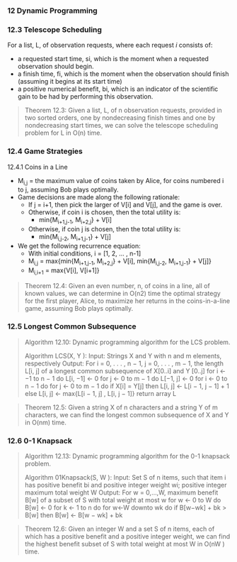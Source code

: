 ### 12 Dynamic Programming
### 12.3 Telescope Scheduling
For a list, L, of observation requests, where each request *i* consists of:
- a requested start time, si, which is the moment when a requested observation should begin.
- a finish time, fi, which is the moment when the observation should finish (assuming it begins at its start time)
- a positive numerical benefit, bi, which is an indicator of the scientific gain to be had by performing this observation.

> Theorem 12.3: Given a list, L, of n observation requests, provided in two sorted orders, one by nondecreasing finish times and one by nondecreasing start times, we can solve the telescope scheduling problem for L in O(n) time.


### 12.4 Game Strategies
12.4.1 Coins in a Line
- M<sub>i,j</sub> = the maximum value of coins taken by Alice, for coins numbered i to j, assuming Bob plays optimally.
- Game decisions are made along the following rationale:
	- If j = i+1, then pick the larger of V\[i\] and V\[j\], and the game is over.
	- Otherwise, if coin i is chosen, then the total utility is:
		- min{M<sub>i+1,j-1</sub>, M<sub>i+2,j</sub>} + V\[i\]
	- Otherwise, if coin j is chosen, then the total utility is:
		- min{M<sub>i,j-2</sub>, M<sub>i+1,j-1</sub>} + V\[j\]
- We get the following recurrence equation:
	- With initial conditions, i = \[1, 2, ... , n-1\]
	- M<sub>i,j</sub> = max{min{M<sub>i+1,j-1</sub>, M<sub>i+2,j</sub>} + V\[i\], min{M<sub>i,j-2</sub>, M<sub>i+1,j-1</sub>} + V\[j\]}
	- M<sub>i,i+1</sub> = max{V\[i], V\[i+1]}


> Theorem 12.4: Given an even number, n, of coins in a line, all of known values, we can determine in O(n2) time the optimal strategy for the first player, Alice, to maximize her returns in the coins-in-a-line game, assuming Bob plays optimally.

### 12.5 Longest Common Subsequence

> Algorithm 12.10: Dynamic programming algorithm for the LCS problem.
> 
> Algorithm LCS(X, Y ):
> 	Input: Strings X and Y with n and m elements, respectively
> 	Output: For i = 0, . . . , n − 1, j = 0, . . . , m − 1, the length L\[i, j] of a longest common subsequence of X\[0..i] and Y \[0..j]
> 	for i ← −1 to n − 1 do 
> 		L\[i, −1] ← 0
> 	for j ← 0 to m − 1 do
> 		L\[−1, j] ← 0
> 	for i ← 0 to n − 1 do
> 		for j ← 0 to m − 1 do
> 			if X\[i] = Y\[j] then
> 				L\[i, j] ← L\[i − 1, j − 1] + 1
> 			else
> 				L\[i, j] ← max{L\[i − 1, j] , L\[i, j − 1]}
> 	return array L

> Theorem 12.5: Given a string X of n characters and a string Y of m characters, we can find the longest common subsequence of X and Y in O(nm) time.

### 12.6 0-1 Knapsack

> Algorithm 12.13: Dynamic programming algorithm for the 0-1 knapsack problem.
> 
> Algorithm 01Knapsack(S, W ):
> Input: Set S of n items, such that item i has positive benefit bi and positive integer weight wi; positive integer maximum total weight W
> Output: For w = 0,...,W, maximum benefit B[w] of a subset of S with total weight at most w
> for w ← 0 to W do
> 	B\[w] ← 0
> for k ← 1 to n do
> 	for w←W downto wk do
> 		if B\[w−wk] + bk > B\[w] then
> 			B\[w] ← B\[w − wk] + bk

> Theorem 12.6: Given an integer W and a set S of n items, each of which has a positive benefit and a positive integer weight, we can find the highest benefit subset of S with total weight at most W in O(nW ) time.
